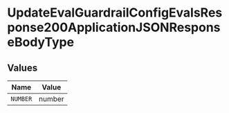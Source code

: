 # UpdateEvalGuardrailConfigEvalsResponse200ApplicationJSONResponseBodyType


## Values

| Name     | Value    |
| -------- | -------- |
| `NUMBER` | number   |
